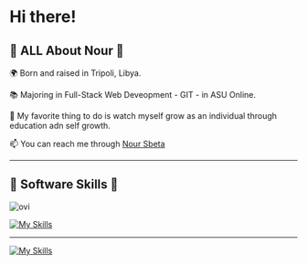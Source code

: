 # Hi there!

## :hibiscus: **ALL About Nour** :hibiscus:

:earth_africa: Born and raised in Tripoli, Libya.

:books: Majoring in Full-Stack Web Deveopment - GIT - in ASU Online.

:seedling: My favorite thing to do is watch myself grow as an individual through education adn self growth.

:mailbox: You can reach me through [Nour Sbeta](https://wa.me/218944624155)

----------------------------------------------------------------------------------------------------------------
 ## :beginner: Software Skills :beginner: 

<img src="https://github-readme-stats.vercel.app/api/top-langs?username=madushadhanushka&show_icons=true&locale=en&layout=compact&theme=chartreuse-dark" alt="ovi" />

[![My Skills](https://skillicons.dev/icons?i=visualstudio,python,html,ai,ps,raspberrypi)](https://skillicons.dev)

----------------------------------------------------------------------------------------------------------------

[![My Skills](https://skillicons.dev/icons?i=instagram,linkedin,discord,github)](https://skillicons.dev)
